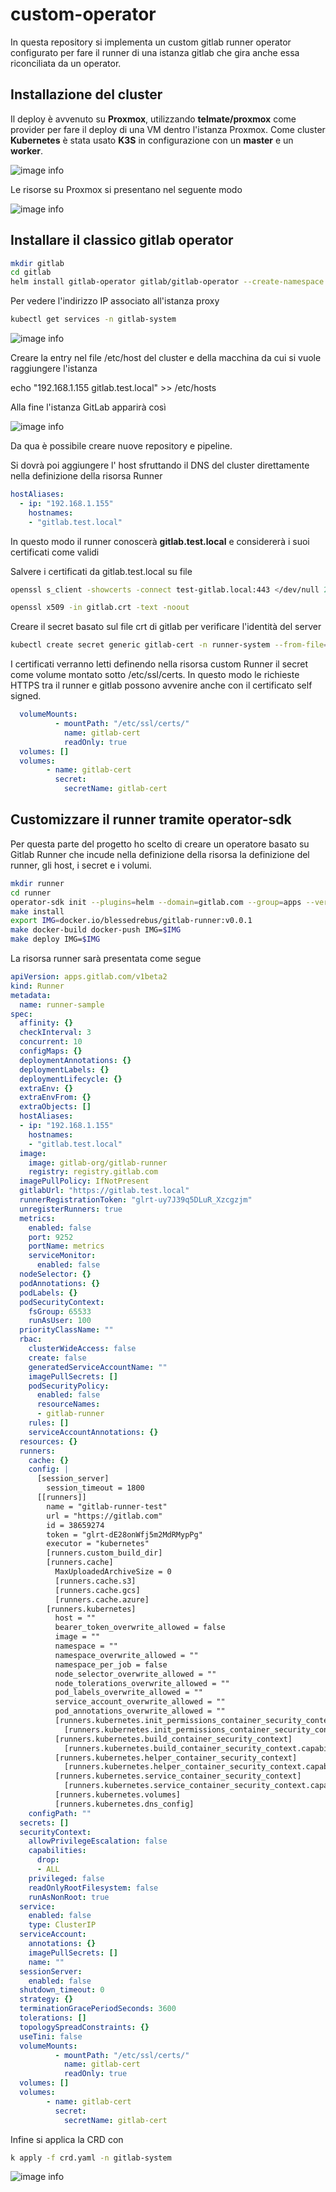 # custom-operator
In questa repository si implementa un custom gitlab runner operator configurato per fare il runner di una istanza gitlab che gira anche essa riconciliata da un operator.

## Installazione del cluster
Il deploy è avvenuto su **Proxmox**, utilizzando **telmate/proxmox** come provider per fare il deploy di una VM dentro l'istanza Proxmox. Come cluster **Kubernetes** è stata usato **K3S** in configurazione con un **master** e un **worker**.

![image info](img/nodes.png)

Le risorse su Proxmox si presentano nel seguente modo

![image info](img/proxmox.png)


## Installare il classico gitlab operator

```bash
mkdir gitlab
cd gitlab
helm install gitlab-operator gitlab/gitlab-operator --create-namespace --namespace gitlab-system
```

Per vedere l'indirizzo IP associato all'istanza proxy

```bash
kubectl get services -n gitlab-system 
```

![image info](img/services.png)

Creare la entry nel file /etc/host del cluster e della macchina da cui si vuole raggiungere l'istanza

echo "192.168.1.155	gitlab.test.local" >> /etc/hosts

Alla fine l'istanza GitLab apparirà così

![image info](img/gitlab-instance.png)

Da qua è possibile creare nuove repository e pipeline.

Si dovrà poi aggiungere l' host sfruttando il DNS del cluster direttamente nella definizione della risorsa Runner

```yaml
hostAliases:
  - ip: "192.168.1.155"
    hostnames:
    - "gitlab.test.local"
```

In questo modo il runner conoscerà **gitlab.test.local** e considererà i suoi certificati come validi

Salvere i certificati da gitlab.test.local su file

```bash
openssl s_client -showcerts -connect test-gitlab.local:443 </dev/null 2>/dev/null|openssl x509 -outform PEM > gitlab.crt

openssl x509 -in gitlab.crt -text -noout
```

Creare il secret basato sul file crt di gitlab per verificare l'identità del server

```bash
kubectl create secret generic gitlab-cert -n runner-system --from-file=gitlab.crt
```

I certificati verranno letti definendo nella risorsa custom Runner il secret come volume montato sotto /etc/ssl/certs. In questo modo le richieste HTTPS tra il runner e gitlab possono avvenire anche con il certificato self signed.

```yaml
  volumeMounts:
          - mountPath: "/etc/ssl/certs/"
            name: gitlab-cert
            readOnly: true
  volumes: []
  volumes:
        - name: gitlab-cert
          secret:
            secretName: gitlab-cert
```

## Customizzare il runner tramite operator-sdk
Per questa parte del progetto ho scelto di creare un operatore basato su Gitlab Runner che incude nella definizione della risorsa la definizione del runner, gli host, i secret e i volumi.

```bash
mkdir runner
cd runner
operator-sdk init --plugins=helm --domain=gitlab.com --group=apps --version=v1beta1 --kind=GitLab --helm-chart=gitlab/gitlab-runner
make install
export IMG=docker.io/blessedrebus/gitlab-runner:v0.0.1
make docker-build docker-push IMG=$IMG
make deploy IMG=$IMG
```

La risorsa runner sarà presentata come segue

```yaml
apiVersion: apps.gitlab.com/v1beta2
kind: Runner
metadata:
  name: runner-sample
spec:
  affinity: {}
  checkInterval: 3
  concurrent: 10
  configMaps: {}
  deploymentAnnotations: {}
  deploymentLabels: {}
  deploymentLifecycle: {}
  extraEnv: {}
  extraEnvFrom: {}
  extraObjects: []
  hostAliases:
  - ip: "192.168.1.155"
    hostnames:
    - "gitlab.test.local"
  image:
    image: gitlab-org/gitlab-runner
    registry: registry.gitlab.com
  imagePullPolicy: IfNotPresent
  gitlabUrl: "https://gitlab.test.local"
  runnerRegistrationToken: "glrt-uy7J39q5DLuR_Xzcgzjm"
  unregisterRunners: true
  metrics:
    enabled: false
    port: 9252
    portName: metrics
    serviceMonitor:
      enabled: false
  nodeSelector: {}
  podAnnotations: {}
  podLabels: {}
  podSecurityContext:
    fsGroup: 65533
    runAsUser: 100
  priorityClassName: ""
  rbac:
    clusterWideAccess: false
    create: false
    generatedServiceAccountName: ""
    imagePullSecrets: []
    podSecurityPolicy:
      enabled: false
      resourceNames:
      - gitlab-runner
    rules: []
    serviceAccountAnnotations: {}
  resources: {}
  runners:
    cache: {}
    config: |
      [session_server]
        session_timeout = 1800
      [[runners]]
        name = "gitlab-runner-test"
        url = "https://gitlab.com"
        id = 38659274
        token = "glrt-dE28onWfj5m2MdRMypPg"
        executor = "kubernetes"
        [runners.custom_build_dir]
        [runners.cache]
          MaxUploadedArchiveSize = 0
          [runners.cache.s3]
          [runners.cache.gcs]
          [runners.cache.azure]
        [runners.kubernetes]
          host = ""
          bearer_token_overwrite_allowed = false
          image = ""
          namespace = ""
          namespace_overwrite_allowed = ""
          namespace_per_job = false
          node_selector_overwrite_allowed = ""
          node_tolerations_overwrite_allowed = ""
          pod_labels_overwrite_allowed = ""
          service_account_overwrite_allowed = ""
          pod_annotations_overwrite_allowed = ""
          [runners.kubernetes.init_permissions_container_security_context]
            [runners.kubernetes.init_permissions_container_security_context.capabilities]
          [runners.kubernetes.build_container_security_context]
            [runners.kubernetes.build_container_security_context.capabilities]
          [runners.kubernetes.helper_container_security_context]
            [runners.kubernetes.helper_container_security_context.capabilities]
          [runners.kubernetes.service_container_security_context]
            [runners.kubernetes.service_container_security_context.capabilities]
          [runners.kubernetes.volumes]
          [runners.kubernetes.dns_config]
    configPath: ""
  secrets: []
  securityContext:
    allowPrivilegeEscalation: false
    capabilities:
      drop:
      - ALL
    privileged: false
    readOnlyRootFilesystem: false
    runAsNonRoot: true
  service:
    enabled: false
    type: ClusterIP
  serviceAccount:
    annotations: {}
    imagePullSecrets: []
    name: ""
  sessionServer:
    enabled: false
  shutdown_timeout: 0
  strategy: {}
  terminationGracePeriodSeconds: 3600
  tolerations: []
  topologySpreadConstraints: {}
  useTini: false
  volumeMounts:
          - mountPath: "/etc/ssl/certs/"
            name: gitlab-cert
            readOnly: true
  volumes: []
  volumes:
        - name: gitlab-cert
          secret:
            secretName: gitlab-cert
```

Infine si applica la CRD con

```bash
k apply -f crd.yaml -n gitlab-system
```

![image info](img/running-operator.png)


